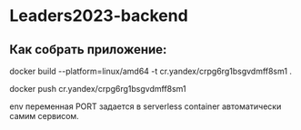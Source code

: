 # Leaders2023-backend

## Как собрать приложение:

docker build --platform=linux/amd64 -t cr.yandex/crpg6rg1bsgvdmff8sm1 .

docker push cr.yandex/crpg6rg1bsgvdmff8sm1

env переменная PORT задается в serverless container автоматически самим сервисом.
